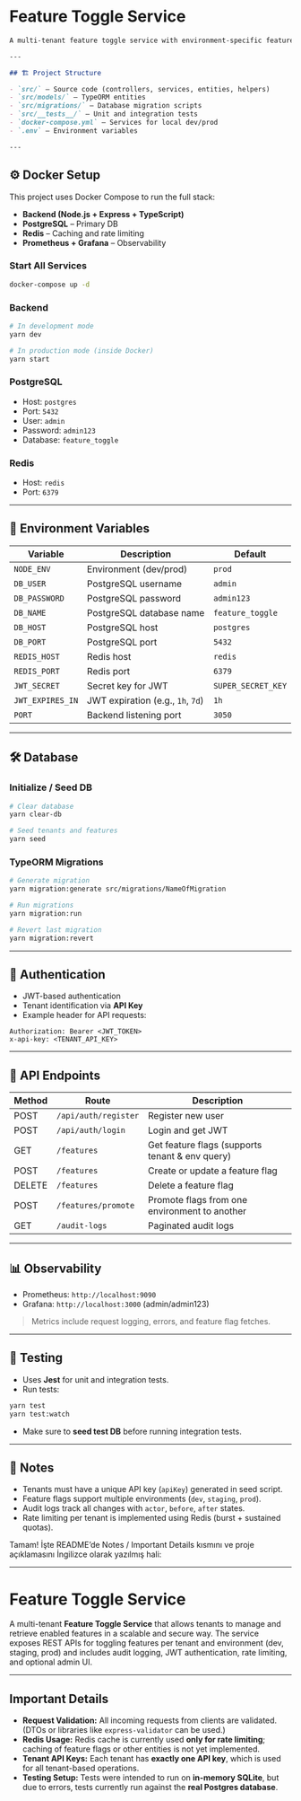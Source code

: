 # Feature Toggle Service

````markdown
A multi-tenant feature toggle service with environment-specific feature flags, audit logging, JWT authentication, Redis caching, and observability (Prometheus + Grafana).

---

## 🏗️ Project Structure

- `src/` – Source code (controllers, services, entities, helpers)
- `src/models/` – TypeORM entities
- `src/migrations/` – Database migration scripts
- `src/__tests__/` – Unit and integration tests
- `docker-compose.yml` – Services for local dev/prod
- `.env` – Environment variables

---
````
## ⚙️ Docker Setup

This project uses Docker Compose to run the full stack:

- **Backend (Node.js + Express + TypeScript)**
- **PostgreSQL** – Primary DB
- **Redis** – Caching and rate limiting
- **Prometheus + Grafana** – Observability

### Start All Services

```bash
docker-compose up -d
````

### Backend

```bash
# In development mode
yarn dev

# In production mode (inside Docker)
yarn start
```

### PostgreSQL

* Host: `postgres`
* Port: `5432`
* User: `admin`
* Password: `admin123`
* Database: `feature_toggle`

### Redis

* Host: `redis`
* Port: `6379`

---

## 🔑 Environment Variables

| Variable         | Description                       | Default            |
| ---------------- | --------------------------------- | ------------------ |
| `NODE_ENV`       | Environment (dev/prod)            | `prod`             |
| `DB_USER`        | PostgreSQL username               | `admin`            |
| `DB_PASSWORD`    | PostgreSQL password               | `admin123`         |
| `DB_NAME`        | PostgreSQL database name          | `feature_toggle`   |
| `DB_HOST`        | PostgreSQL host                   | `postgres`         |
| `DB_PORT`        | PostgreSQL port                   | `5432`             |
| `REDIS_HOST`     | Redis host                        | `redis`            |
| `REDIS_PORT`     | Redis port                        | `6379`             |
| `JWT_SECRET`     | Secret key for JWT                | `SUPER_SECRET_KEY` |
| `JWT_EXPIRES_IN` | JWT expiration (e.g., `1h`, `7d`) | `1h`               |
| `PORT`           | Backend listening port            | `3050`             |

---

## 🛠️ Database

### Initialize / Seed DB

```bash
# Clear database
yarn clear-db

# Seed tenants and features
yarn seed
```

### TypeORM Migrations

```bash
# Generate migration
yarn migration:generate src/migrations/NameOfMigration

# Run migrations
yarn migration:run

# Revert last migration
yarn migration:revert
```

---

## 🔐 Authentication

* JWT-based authentication
* Tenant identification via **API Key**
* Example header for API requests:

```
Authorization: Bearer <JWT_TOKEN>
x-api-key: <TENANT_API_KEY>
```

---

## 🚀 API Endpoints

| Method | Route                | Description                                     |
| ------ | -------------------- | ----------------------------------------------- |
| POST   | `/api/auth/register` | Register new user                               |
| POST   | `/api/auth/login`    | Login and get JWT                               |
| GET    | `/features`          | Get feature flags (supports tenant & env query) |
| POST   | `/features`          | Create or update a feature flag                 |
| DELETE | `/features`          | Delete a feature flag                           |
| POST   | `/features/promote`  | Promote flags from one environment to another   |
| GET    | `/audit-logs`        | Paginated audit logs                            |

---

## 📊 Observability

* Prometheus: `http://localhost:9090`
* Grafana: `http://localhost:3000` (admin/admin123)

> Metrics include request logging, errors, and feature flag fetches.

---

## 🧪 Testing

* Uses **Jest** for unit and integration tests.
* Run tests:

```bash
yarn test
yarn test:watch
```

* Make sure to **seed test DB** before running integration tests.

---

## 📝 Notes

* Tenants must have a unique API key (`apiKey`) generated in seed script.
* Feature flags support multiple environments (`dev`, `staging`, `prod`).
* Audit logs track all changes with `actor`, `before`, `after` states.
* Rate limiting per tenant is implemented using Redis (burst + sustained quotas).

Tamam! İşte README’de Notes / Important Details kısmını ve proje açıklamasını İngilizce olarak yazılmış hali:

---

# Feature Toggle Service

A multi-tenant **Feature Toggle Service** that allows tenants to manage and retrieve enabled features in a scalable and secure way.
The service exposes REST APIs for toggling features per tenant and environment (dev, staging, prod) and includes audit logging, JWT authentication, rate limiting, and optional admin UI.

---

## Important Details

* **Request Validation:** All incoming requests from clients are validated. (DTOs or libraries like `express-validator` can be used.)
* **Redis Usage:** Redis cache is currently used **only for rate limiting**; caching of feature flags or other entities is not yet implemented.
* **Tenant API Keys:** Each tenant has **exactly one API key**, which is used for all tenant-based operations.
* **Testing Setup:** Tests were intended to run on **in-memory SQLite**, but due to errors, tests currently run against the **real Postgres database**.

